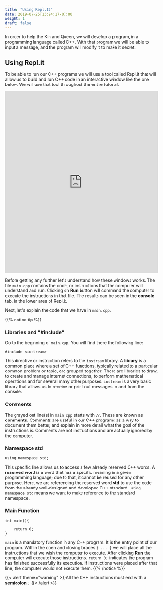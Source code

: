 ```yaml
---
title: "Using Repl.It"
date: 2019-07-25T13:24:17-07:00
weight: 1
draft: false
---
```


In order to help the Kin and Queen, we will develop a program, in a programming language called C++.  With that program we will be able to input a message, and the program will modify it to make it secret.

## Using Repl.it

To be able to run our C++ programs we will use a tool called Repl.it that will allow us to build and run C++ code in an interactive window like the one below. We will use that tool throughout the entire tutorial.

<iframe height="600px" width="100%" src="https://replit.com/@nuevofoundation/activity-0-english?lite=true#main.cpp" scrolling="no" frameborder="no" allowtransparency="true" allowfullscreen="true" sandbox="allow-forms allow-pointer-lock allow-popups allow-same-origin allow-scripts allow-modals"></iframe>

Before getting any further let's understand how these windows works. The file `main.cpp` contains the code, or instructions that the computer will understand and run.  Clicking on **Run** button will command the computer to execute the instructions in that file.  The results can be seen in the **console** tab, in the lower area of Repl.it. 

Next, let's explain the code that we have in `main.cpp`. 

{{% notice tip %}}

### Libraries and "#include"

Go to the beginning of `main.cpp`. You will find there the following line:

```
#include <iostream>
```

This directive or instruction refers to the `iostream` library.  A **library** is a common place where a set of C++ functions, typically related to a particular common problem or topic, are grouped together. There are libraries to draw, to create and manage internet connections, to perform mathematical operations and for several many other purposes. `iostream` is a very basic library that allows us to receive or print out messages to and from the console.

### Comments

The grayed out line(s) in `main.cpp` starts with `//`. These are known as **comments**.  Comments are useful in our C++ programs as a way to document them better, and explain in more detail what the goal of the instructions is. Comments are not instructions and are actually ignored by the computer. 

### Namespace std
```
using namespace std;
```
This specific line allows us to access a few already reserved C++ words.  A **reserved word** is a word that has a specific meaning in a given programming language; due to that, it cannot be reused for any other purpose. Here, we are referencing the reserved word **std** to use the code from the already well-designed and developed C++ standard. `using namespace std` means we want to make reference to the standard namespace.

### Main Function
```
int main(){
    
    return 0;
}
```
`main` is a mandatory function in any C++ program. It is the entry point of our program. Within the open and closing braces `{ ... }` we will place all the instructions that we wish the computer to execute. After clicking **Run** the computer will execute those instructions. `return 0;` indicates the program has finished successfully its execution. If instructions were placed after that line, the computer would not execute them.
{{% /notice %}}

{{< alert theme="warning" >}}All the C++ instructions must end with a **semicolon** `;` {{< /alert >}}
